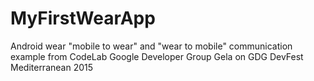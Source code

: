 # MyFirstWearApp
Android wear "mobile to wear" and "wear to mobile" communication example from CodeLab Google Developer Group Gela on GDG DevFest Mediterranean 2015
